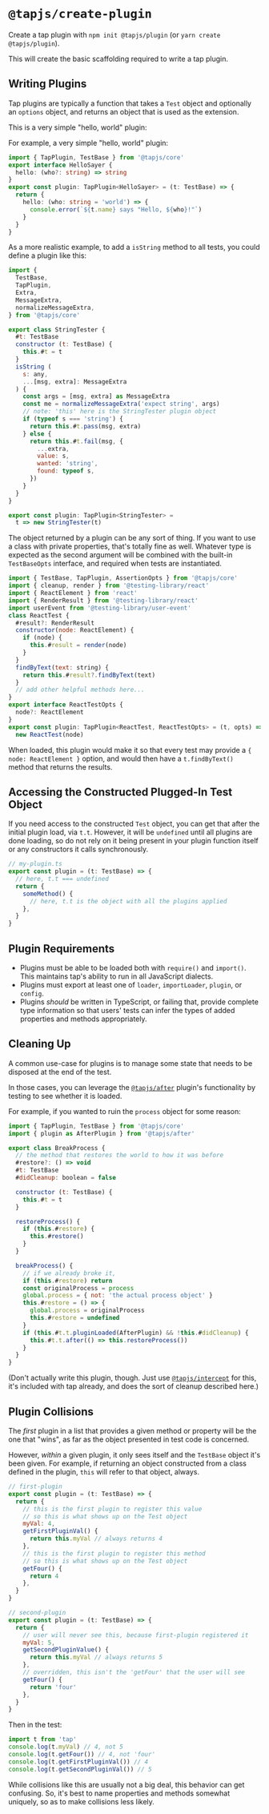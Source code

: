 # `@tapjs/create-plugin`

Create a tap plugin with `npm init @tapjs/plugin` (or `yarn
create @tapjs/plugin`).

This will create the basic scaffolding required to write a tap
plugin.

## Writing Plugins

Tap plugins are typically a function that takes a `Test` object
and optionally an `options` object, and returns an object that is
used as the extension.

This is a very simple "hello, world" plugin:

For example, a very simple "hello, world" plugin:

```ts
import { TapPlugin, TestBase } from '@tapjs/core'
export interface HelloSayer {
  hello: (who?: string) => string
}
export const plugin: TapPlugin<HelloSayer> = (t: TestBase) => {
  return {
    hello: (who: string = 'world') => {
      console.error(`${t.name} says "Hello, ${who}!"`)
    }
  }
}
```

As a more realistic example, to add a `isString` method to all
tests, you could define a plugin like this:

```js
import {
  TestBase,
  TapPlugin,
  Extra,
  MessageExtra,
  normalizeMessageExtra,
} from '@tapjs/core'

export class StringTester {
  #t: TestBase
  constructor (t: TestBase) {
    this.#t = t
  }
  isString (
    s: any,
    ...[msg, extra]: MessageExtra
  ) {
    const args = [msg, extra] as MessageExtra
    const me = normalizeMessageExtra('expect string', args)
    // note: 'this' here is the StringTester plugin object
    if (typeof s === 'string') {
      return this.#t.pass(msg, extra)
    } else {
      return this.#t.fail(msg, {
        ...extra,
        value: s,
        wanted: 'string',
        found: typeof s,
      })
    }
  }
}

export const plugin: TapPlugin<StringTester> =
  t => new StringTester(t)
```

The object returned by a plugin can be any sort of thing. If you
want to use a class with private properties, that's totally fine
as well. Whatever type is expected as the second argument will
be combined with the built-in `TestBaseOpts` interface, and
required when tests are instantiated.

```js
import { TestBase, TapPlugin, AssertionOpts } from '@tapjs/core'
import { cleanup, render } from '@testing-library/react'
import { ReactElement } from 'react'
import { RenderResult } from '@testing-library/react'
import userEvent from '@testing-library/user-event'
class ReactTest {
  #result?: RenderResult
  constructor(node: ReactElement) {
    if (node) {
      this.#result = render(node)
    }
  }
  findByText(text: string) {
    return this.#result?.findByText(text)
  }
  // add other helpful methods here...
}
export interface ReactTestOpts {
  node?: ReactElement
}
export const plugin: TapPlugin<ReactTest, ReactTestOpts> = (t, opts) =>
  new ReactTest(node)
```

When loaded, this plugin would make it so that every test may
provide a `{ node: ReactElement }` option, and would then have a
`t.findByText()` method that returns the results.

## Accessing the Constructed Plugged-In Test Object

If you need access to the constructed `Test` object, you can get
that after the initial plugin load, via `t.t`. However, it will
be `undefined` until all plugins are done loading, so do not rely
on it being present in your plugin function itself or any
constructors it calls synchronously.

```js
// my-plugin.ts
export const plugin = (t: TestBase) => {
  // here, t.t === undefined
  return {
    someMethod() {
      // here, t.t is the object with all the plugins applied
    },
  }
}
```

## Plugin Requirements

- Plugins must be able to be loaded both with `require()` and
  `import()`. This maintains tap's ability to run in all
  JavaScript dialects.
- Plugins must export at least one of `loader`, `importLoader`,
  `plugin`, or `config`.
- Plugins _should_ be written in TypeScript, or failing that,
  provide complete type information so that users' tests can
  infer the types of added properties and methods appropriately.

## Cleaning Up

A common use-case for plugins is to manage some state that needs
to be disposed at the end of the test.

In those cases, you can leverage the
[`@tapjs/after`](https://tapjs.github.io/tapjs/modules/_tapjs_after.html)
plugin's functionality by testing to see whether it is loaded.

For example, if you wanted to ruin the `process` object for some
reason:

```js
import { TapPlugin, TestBase } from '@tapjs/core'
import { plugin as AfterPlugin } from '@tapjs/after'

export class BreakProcess {
  // the method that restores the world to how it was before
  #restore?: () => void
  #t: TestBase
  #didCleanup: boolean = false

  constructor (t: TestBase) {
    this.#t = t
  }

  restoreProcess() {
    if (this.#restore) {
      this.#restore()
    }
  }

  breakProcess() {
    // if we already broke it, 
    if (this.#restore) return
    const originalProcess = process
    global.process = { not: 'the actual process object' }
    this.#restore = () => {
      global.process = originalProcess
      this.#restore = undefined
    }
    if (this.#t.t.pluginLoaded(AfterPlugin) && !this.#didCleanup) {
      this.#t.t.after(() => this.restoreProcess())
    }
  }
}
```

(Don't actually write this plugin, though. Just use
[`@tapjs/intercept`](https://tapjs.github.io/tapjs/modules/_tapjs_intercept.html)
for this, it's included with tap already, and does the sort of
cleanup described here.)

## Plugin Collisions

The _first_ plugin in a list that provides a given method or
property will be the one that "wins", as far as the object
presented in test code is concerned.

However, _within_ a given plugin, it only sees itself and the
`TestBase` object it's been given. For example, if returning an
object constructed from a class defined in the plugin, `this`
will refer to that object, always.

```js
// first-plugin
export const plugin = (t: TestBase) => {
  return {
    // this is the first plugin to register this value
    // so this is what shows up on the Test object
    myVal: 4,
    getFirstPluginVal() {
      return this.myVal // always returns 4
    },
    // this is the first plugin to register this method
    // so this is what shows up on the Test object
    getFour() {
      return 4
    },
  }
}
```

```js
// second-plugin
export const plugin = (t: TestBase) => {
  return {
    // user will never see this, because first-plugin registered it
    myVal: 5,
    getSecondPluginValue() {
      return this.myVal // always returns 5
    },
    // overridden, this isn't the 'getFour' that the user will see
    getFour() {
      return 'four'
    },
  }
}
```

Then in the test:

```js
import t from 'tap'
console.log(t.myVal) // 4, not 5
console.log(t.getFour()) // 4, not 'four'
console.log(t.getFirstPluginVal()) // 4
console.log(t.getSecondPluginVal()) // 5
```

While collisions like this are usually not a big deal, this
behavior can get confusing. So, it's best to name properties and
methods somewhat uniquely, so as to make collisions less likely.
